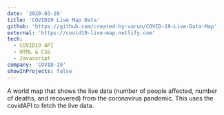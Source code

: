 ```yaml
---
date: '2020-03-28'
title: 'COVID19 Live Map Data'
github: 'https://github.com/created-by-varun/COVID-19-Live-Data-Map'
external: 'https://covid19-live-map.netlify.com'
tech:
  - COVID19 API
  - HTML & CSS
  - Javascript
company: 'COVID-19'
showInProjects: false
---
```


A world map that shows the live data (number of people affected, number of deaths, and recovered) from the coronavirus pandemic. This uses the covidAPI to fetch the live data.
